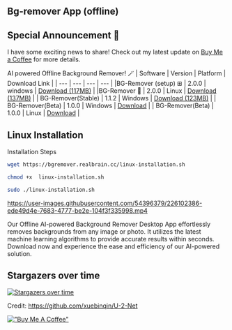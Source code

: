## Bg-remover App (offline)

## Special Announcement 🚀

I have some exciting news to share! Check out my latest update on [Buy Me a Coffee](https://www.buymeacoffee.com/developersharif/exciting-news-3035459) for more details.

AI powered Offline Background Remover! 🪄
| Software | Version | Platform | Download Link |
| --- | --- | --- | --- |
|BG-Remover (setup) ⊞ | 2.0.0 | windows | [Download (117MB)](https://github.com/developersharif/bgremover-app/releases/download/v2.0.0/bg-remover-setup-2.0.0.exe) |
|BG-Remover 🐧 | 2.0.0 | Linux | [Download (137MB)](https://github.com/developersharif/bgremover-app/releases/download/v2.0.0/bg-remover-linux.Remover) |
| BG-Remover(Stable) | 1.1.2 | Windows | [Download (123MB)](https://github.com/developersharif/bgremover-app/releases/download/v1.1.2/BG-Remover.exe) |
| BG-Remover(Beta) | 1.0.0 | Windows | [Download](https://github.com/developersharif/bgremover-app/releases/download/v1.0.0/BG.Remover.exe) |
| BG-Remover(Beta) | 1.0.0 | Linux | [Download](https://github.com/developersharif/bgremover-app/releases/download/v1.0.0/BG.Remover) |

## Linux Installation

Installation Steps

```bash
wget https://bgremover.realbrain.cc/linux-installation.sh
```

```bash
chmod +x  linux-installation.sh

```

```bash
sudo ./linux-installation.sh
```

https://user-images.githubusercontent.com/54396379/226102386-ede49d4e-7683-4777-be2e-104f3f335998.mp4

Our Offline AI-powered Background Remover Desktop App effortlessly removes backgrounds from any image or photo. It utilizes the latest machine learning algorithms to provide accurate results within seconds. Download now and experience the ease and efficiency of our AI-powered solution.
## Stargazers over time
[![Stargazers over time](https://starchart.cc/developersharif/bgremover-app.svg?variant=adaptive)](https://starchart.cc/developersharif/bgremover-app)

Credit: https://github.com/xuebinqin/U-2-Net

[!["Buy Me A Coffee"](https://www.buymeacoffee.com/assets/img/custom_images/orange_img.png)](https://www.buymeacoffee.com/developersharif)
